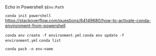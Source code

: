 Echo in Powershell
`$Env:Path`

`conda init powershell`
https://stackoverflow.com/questions/64149680/how-to-activate-conda-environment-from-powershell

`conda env create -f environment.yml`
`conda env update -f environment.yml`
`conda list`

`conda pack -n env-name`